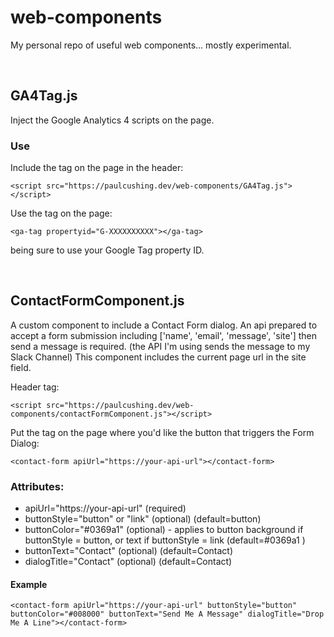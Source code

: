 # web-components

My personal repo of useful web components... mostly experimental.

<br />

## GA4Tag.js

Inject the Google Analytics 4 scripts on the page.

### Use

Include the tag on the page in the header:

`<script src="https://paulcushing.dev/web-components/GA4Tag.js"></script>`

Use the tag on the page:

`<ga-tag propertyid="G-XXXXXXXXXX"></ga-tag>`

being sure to use your Google Tag property ID.

<br />

## ContactFormComponent.js

A custom component to include a Contact Form dialog. An api prepared to accept a form submission including ['name', 'email', 'message', 'site'] then send a message is required. (the API I'm using sends the message to my Slack Channel) This component includes the current page url in the site field.

Header tag:

`<script src="https://paulcushing.dev/web-components/contactFormComponent.js"></script>`

Put the tag on the page where you'd like the button that triggers the Form Dialog:

`<contact-form apiUrl="https://your-api-url"></contact-form>`

### Attributes:
- apiUrl="https://your-api-url" (required)
- buttonStyle="button" or "link" (optional) (default=button)
- buttonColor="#0369a1" (optional) - applies to button background if buttonStyle = button, or text if buttonStyle = link (default=#0369a1 )
- buttonText="Contact" (optional) (default=Contact)
- dialogTitle="Contact" (optional) (default=Contact)

#### Example

`<contact-form apiUrl="https://your-api-url" buttonStyle="button" buttonColor="#008000" buttonText="Send Me A Message" dialogTitle="Drop Me A Line"></contact-form>`